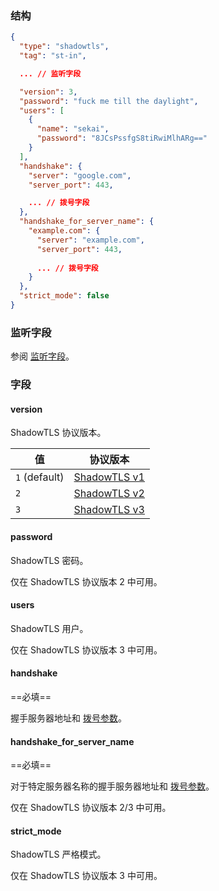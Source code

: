 ### 结构

```json
{
  "type": "shadowtls",
  "tag": "st-in",

  ... // 监听字段

  "version": 3,
  "password": "fuck me till the daylight",
  "users": [
    {
      "name": "sekai",
      "password": "8JCsPssfgS8tiRwiMlhARg=="
    }
  ],
  "handshake": {
    "server": "google.com",
    "server_port": 443,

    ... // 拨号字段
  },
  "handshake_for_server_name": {
    "example.com": {
      "server": "example.com",
      "server_port": 443,
      
      ... // 拨号字段
    }
  },
  "strict_mode": false
}
```

### 监听字段

参阅 [监听字段](/zh/configuration/shared/listen/)。

### 字段

#### version

ShadowTLS 协议版本。

| 值             | 协议版本                                                                                    |
|---------------|-----------------------------------------------------------------------------------------|
| `1` (default) | [ShadowTLS v1](https://github.com/ihciah/shadow-tls/blob/master/docs/protocol-en.md#v1) |
| `2`           | [ShadowTLS v2](https://github.com/ihciah/shadow-tls/blob/master/docs/protocol-en.md#v2) |
| `3`           | [ShadowTLS v3](https://github.com/ihciah/shadow-tls/blob/master/docs/protocol-v3-en.md) |

#### password

ShadowTLS 密码。

仅在 ShadowTLS 协议版本 2 中可用。

#### users

ShadowTLS 用户。

仅在 ShadowTLS 协议版本 3 中可用。

#### handshake

==必填==

握手服务器地址和 [拨号参数](/zh/configuration/shared/dial/)。

#### handshake_for_server_name

==必填==

对于特定服务器名称的握手服务器地址和 [拨号参数](/zh/configuration/shared/dial/)。

仅在 ShadowTLS 协议版本 2/3 中可用。

#### strict_mode

ShadowTLS 严格模式。

仅在 ShadowTLS 协议版本 3 中可用。
